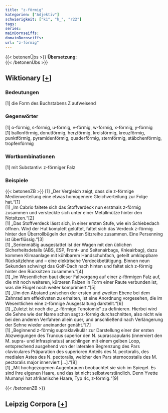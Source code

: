 ```yaml
---
title: "z-förmig"
kategorien: ["Adjektiv"]
schwierigkeit: ["k1", "h_", "r22"]
tags:
series:
mainDornseiffs:
domainDornseiffs:
url: "z-förmig"
---
```


{{< betonenÜbs >}}
**Übersetzung:**  
{{< /betonenÜbs >}}

## Wiktionary [[+](https://de.wiktionary.org/wiki/z-förmig)]

### Bedeutungen
[1] die Form des Buchstabens Z aufweisend  

### Gegenwörter
[1] o-förmig, s-förmig, u-förmig, v-förmig, w-förmig, x-förmig, y-förmig  
[1] ballonförmig, donutförmig, herzförmig, kreisförmig, kreuzförmig, punktförmig, pyramidenförmig, quaderförmig, sternförmig, stäbchenförmig, tropfenförmig  

### Wortkombinationen
[1] mit Substantiv: z-förmiger Falz  

### Beispiele
{{< betonenZB >}}
[1] „Der Vergleich zeigt, dass die z-förmige Medienverteilung eine etwas homogenere Gleichverteilung zur Folge hat.“[1]  
[1] „Im Cabrio faltete sich das Stoffverdeck nun erstmals z-förmig zusammen und versteckte sich unter einer Metallmütze hinter den Notsitzen.“[2]  
[1] „Das Stoffverdeck lässt sich, in einer ersten Stufe, wie ein Schiebedach öffnen. Wird der Hut komplett gelüftet, faltet sich das Verdeck z-förmig hinter den Überrollbügeln der zweiten Sitzreihe zusammen. Eine Persenning ist überflüssig.“[3]  
[1] „Serienmäßig ausgestattet ist der Wagen mit den üblichen Sicherheitsdetails (ABS, ESP, Front- und Seitenairbags, Knieairbag), dazu kommen Klimaanlage mit kühlbarem Handschuhfach, geteilt umklappbare Rücksitzlehne und – eine elektrische Verdeckbetätigung. Binnen neun Sekunden schwingt das Golf-Dach nach hinten und faltet sich z-förmig hinter den Rücksitzen zusammen.“[4]  
[1] „Im Wesentlichen baut dieser Faltvorgang auf einer z-förmigen Falz auf, die mit noch weiteren, kürzeren Falzen in Form einer Raute verbunden ist, was die Flügel noch weiter komprimiert.“[5]  
[1] „Um den Abstand zwischen der ersten und zweiten Ebene bei dem Zahnrad am effektivsten zu erhalten, ist eine Anordnung vorgesehen, die im Wesentlichen eine z-förmige Ausgestaltung darstellt.“[6]  
[1] „Zuletzt ist noch die „z-förmige Tenotomie“ zu definieren. Hierbei wird die Sehne wie der Name schon sagt z-förmig durchschnitten, also nicht wie bei den anderen Verfahren allein quer, und anschließend nach Verlängerung der Sehne wieder aneinander genäht.“[7]  
[1] „Beginnend z-förmig supraklavikulär zur Darstellung einer der ersten Abzweigungen des Truncus superior den N. suprascapularis (innerviert den M. supra- und infraspinatus) anschlingen mit einem gelben  Loop, entsprechend ausgehend von der lateralen Begrenzung des Pars claviculares Präparation des superioren Anteils des N. pectoralis, des medialen Astes des N. pectoralis, welcher den Pars sternocostalis des  M.  pectoralis major innerviert […].“[8]  
[1] „Mit hochgezogenen Augenbrauen beobachtet sie sich im Spiegel. Es sind ihre eigenen Haare, und das ist nicht selbstverständlich. Denn Yvette Mumanyi hat afrikanische Haare, Typ 4c, z-förmig.“[9]  

{{< /betonenZB >}}

## Leipzig Corpora [[+](https://corpora.uni-leipzig.de/en/res?word=z-förmig&corpusId=deu_newscrawl-public_2018)]

